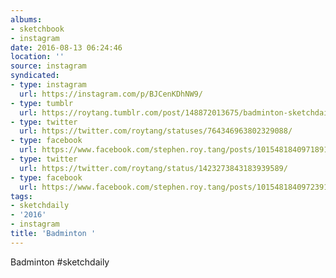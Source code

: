 ```yaml
---
albums:
- sketchbook
- instagram
date: 2016-08-13 06:24:46
location: ''
source: instagram
syndicated:
- type: instagram
  url: https://instagram.com/p/BJCenKDhNW9/
- type: tumblr
  url: https://roytang.tumblr.com/post/148872013675/badminton-sketchdaily
- type: twitter
  url: https://twitter.com/roytang/statuses/764346963802329088/
- type: facebook
  url: https://www.facebook.com/stephen.roy.tang/posts/10154818409718912:0
- type: twitter
  url: https://twitter.com/roytang/status/1423273843183939589/
- type: facebook
  url: https://www.facebook.com/stephen.roy.tang/posts/10154818409723912
tags:
- sketchdaily
- '2016'
- instagram
title: 'Badminton '
---
```


Badminton #sketchdaily